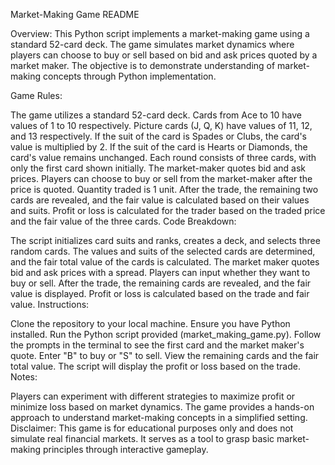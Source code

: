 
Market-Making Game README

Overview:
This Python script implements a market-making game using a standard 52-card deck. The game simulates market dynamics where players can choose to buy or sell based on bid and ask prices quoted by a market maker. The objective is to demonstrate understanding of market-making concepts through Python implementation.

Game Rules:

The game utilizes a standard 52-card deck.
Cards from Ace to 10 have values of 1 to 10 respectively. Picture cards (J, Q, K) have values of 11, 12, and 13 respectively.
If the suit of the card is Spades or Clubs, the card's value is multiplied by 2.
If the suit of the card is Hearts or Diamonds, the card's value remains unchanged.
Each round consists of three cards, with only the first card shown initially.
The market-maker quotes bid and ask prices.
Players can choose to buy or sell from the market-maker after the price is quoted.
Quantity traded is 1 unit.
After the trade, the remaining two cards are revealed, and the fair value is calculated based on their values and suits.
Profit or loss is calculated for the trader based on the traded price and the fair value of the three cards.
Code Breakdown:

The script initializes card suits and ranks, creates a deck, and selects three random cards.
The values and suits of the selected cards are determined, and the fair total value of the cards is calculated.
The market maker quotes bid and ask prices with a spread.
Players can input whether they want to buy or sell.
After the trade, the remaining cards are revealed, and the fair value is displayed.
Profit or loss is calculated based on the trade and fair value.
Instructions:

Clone the repository to your local machine.
Ensure you have Python installed.
Run the Python script provided (market_making_game.py).
Follow the prompts in the terminal to see the first card and the market maker's quote.
Enter "B" to buy or "S" to sell.
View the remaining cards and the fair total value.
The script will display the profit or loss based on the trade.
Notes:

Players can experiment with different strategies to maximize profit or minimize loss based on market dynamics.
The game provides a hands-on approach to understand market-making concepts in a simplified setting.
Disclaimer:
This game is for educational purposes only and does not simulate real financial markets. It serves as a tool to grasp basic market-making principles through interactive gameplay.
